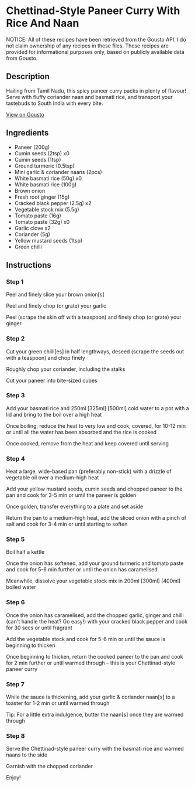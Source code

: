 # Chettinad-Style Paneer Curry With Rice And Naan 

NOTICE: All of these recipes have been retrieved from the Gousto API. I do not claim ownership of any recipes in these files. These recipes are provided for informational purposes only, based on publicly available data from Gousto.

## Description

Hailing from Tamil Nadu, this spicy paneer curry packs in plenty of flavour! Serve with fluffy coriander naan and basmati rice, and transport your tastebuds to South India with every bite.

[View on Gousto](https://www.gousto.co.uk/recipes/cookbook/chettinad-paneer-curry-with-rice-and-naan-v)

## Ingredients

- Paneer (200g)
- Cumin seeds (2tsp) x0
- Cumin seeds (1tsp)
- Ground turmeric (0.5tsp)
- Mini garlic & coriander naans (2pcs)
- White basmati rice (50g) x0
- White basmati rice (100g)
- Brown onion
- Fresh root ginger (15g)
- Cracked black pepper (2.5g) x2
- Vegetable stock mix (5.5g)
- Tomato paste (16g)
- Tomato paste (32g) x0
- Garlic clove x2
- Coriander (5g)
- Yellow mustard seeds (1tsp)
- Green chilli

## Instructions


### Step 1

Peel and finely slice your brown onion[s]

Peel and finely chop (or grate) your garlic

Peel (scrape the skin off with a teaspoon) and finely chop (or grate) your ginger


### Step 2

Cut your green chilli[es] in half lengthways, deseed (scrape the seeds out with a teaspoon) and chop finely

Roughly chop your coriander, including the stalks

Cut your paneer into bite-sized cubes


### Step 3

Add your basmati rice and 250ml <span class="text-purple">[325ml] </span><span class="text-danger">[500ml] </span>cold water to a pot with a lid and bring to the boil over a high heat

Once boiling, reduce the heat to very low and cook, covered, for 10-12 min or until all the water has been absorbed and the rice is cooked

Once cooked, remove from the heat and keep covered until serving


### Step 4

Heat a large, wide-based pan (preferably non-stick) with a drizzle of vegetable oil over a medium-high heat

Add your yellow mustard seeds, cumin seeds and chopped paneer to the pan and cook for 3-5 min or until the paneer is golden

Once golden, transfer everything to a plate and set aside

Return the pan to a medium-high heat, add the sliced onion with a pinch of salt and cook for 3-4 min or until starting to soften


### Step 5

Boil half a kettle

Once the onion has softened, add your ground turmeric and tomato paste and cook for 5-6 min further or until the onion has caramelised

Meanwhile, dissolve your vegetable stock mix in 200ml <span class="text-purple">[300ml] </span><span class="text-danger">[400ml] </span>boiled water


### Step 6

Once the onion has caramelised, add the chopped garlic, ginger and chilli (can't handle the heat? Go easy!) with your cracked black pepper and cook for 30 secs or until fragrant

Add the vegetable stock and cook for 5-6 min or until the sauce is beginning to thicken

Once beginning to thicken, return the cooked paneer to the pan and cook for 2 min further or until warmed through – this is your Chettinad-style paneer curry


### Step 7

While the sauce is thickening, add your garlic & coriander naan[s] to a toaster for 1-2 min or until warmed through

Tip: For a little extra indulgence, butter the naan[s] once they are warmed through

### Step 8

Serve the Chettinad-style paneer curry with the basmati rice and warmed naans to the side

Garnish with the chopped coriander

Enjoy!

